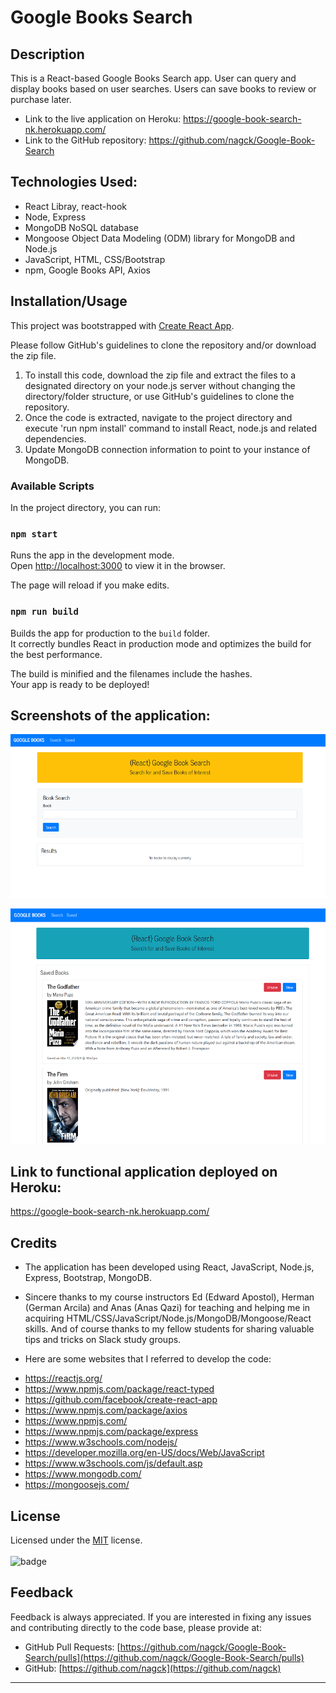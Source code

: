 # Google Books Search
## Description
This is a React-based Google Books Search app. User can query and display books based on user searches. Users can save books to review or purchase later.

- Link to the live application on Heroku: https://google-book-search-nk.herokuapp.com/
- Link to the GitHub repository: https://github.com/nagck/Google-Book-Search

## Technologies Used: 
* React Libray, react-hook
* Node, Express
* MongoDB NoSQL database
* Mongoose Object Data Modeling (ODM) library for MongoDB and Node.js
* JavaScript, HTML, CSS/Bootstrap
* npm, Google Books API, Axios


## Installation/Usage

This project was bootstrapped with [Create React App](https://github.com/facebook/create-react-app).

Please follow GitHub's guidelines to clone the repository and/or download the zip file. 

1. To install this code, download the zip file and extract the files to a designated directory on your node.js server without changing the directory/folder structure, or use GitHub's guidelines to clone the repository. 
2. Once the code is extracted, navigate to the project directory and execute 'run npm install' command to install React, node.js and related dependencies.
3. Update MongoDB connection information to point to your instance of MongoDB.
### Available Scripts

In the project directory, you can run:

### `npm start`

Runs the app in the development mode.\
Open [http://localhost:3000](http://localhost:3000) to view it in the browser.

The page will reload if you make edits.

### `npm run build`

Builds the app for production to the `build` folder.\
It correctly bundles React in production mode and optimizes the build for the best performance.

The build is minified and the filenames include the hashes.\
Your app is ready to be deployed!

## Screenshots of the application:

![image](assets/googlebooks1.png)

![image](assets/googlebooks2.png)


## Link to functional application deployed on Heroku:

https://google-book-search-nk.herokuapp.com/

## Credits

- The application has been developed using React, JavaScript, Node.js, Express, Bootstrap, MongoDB. 

- Sincere thanks to my course instructors Ed (Edward Apostol), Herman (German Arcila) and Anas (Anas Qazi) for teaching and helping me in acquiring HTML/CSS/JavaScript/Node.js/MongoDB/Mongoose/React  skills. And of course thanks to my fellow students for sharing valuable tips and tricks on Slack study groups.

- Here are some websites that I referred to develop the code:
* https://reactjs.org/
* https://www.npmjs.com/package/react-typed
* https://github.com/facebook/create-react-app
* https://www.npmjs.com/package/axios
* https://www.npmjs.com/
* https://www.npmjs.com/package/express
* https://www.w3schools.com/nodejs/
* https://developer.mozilla.org/en-US/docs/Web/JavaScript
* https://www.w3schools.com/js/default.asp
* https://www.mongodb.com/
* https://mongoosejs.com/


## License
Licensed under the [MIT](https://choosealicense.com/licenses/mit/) license.<br><br>
![badge](https://img.shields.io/badge/license-mit-brightgreen)<br />
## Feedback
Feedback is always appreciated. If you are interested in fixing any issues and contributing directly to the code base, please provide at:
- GitHub Pull Requests: [https://github.com/nagck/Google-Book-Search/pulls](https://github.com/nagck/Google-Book-Search/pulls)
- GitHub: [https://github.com/nagck](https://github.com/nagck)

---
